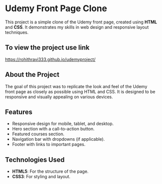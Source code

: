 # Udemy Front Page Clone

This project is a simple clone of the Udemy front page, created using **HTML** and **CSS**. It demonstrates my skills in web design and responsive layout techniques.
## To view the project use link 
https://rohithravi333.github.io/udemyproject/ 

## About the Project

The goal of this project was to replicate the look and feel of the Udemy front page as closely as possible using HTML and CSS. It is designed to be responsive and visually appealing on various devices.

## Features

- Responsive design for mobile, tablet, and desktop.
- Hero section with a call-to-action button.
- Featured courses section.
- Navigation bar with dropdowns (if applicable).
- Footer with links to important pages.

## Technologies Used

- **HTML5**: For the structure of the page.
- **CSS3**: For styling and layout.

